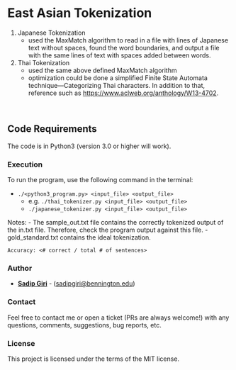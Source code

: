# East Asian Tokenization
1. Japanese Tokenization
    - used the MaxMatch algorithm to read in
a file with lines of Japanese text without spaces, found the word boundaries, and output
a file with the same lines of text with spaces added between words.
2. Thai Tokenization
    - used the same above defined MaxMatch algorithm
    - optimization could be done a simplified Finite State Automata technique—Categorizing Thai characters. In addition to that, reference such as https://www.aclweb.org/anthology/W13-4702.
<br/>
  
## Code Requirements

The code is in Python3 (version 3.0 or higher will work).


### Execution

To run the program, use the following command in the terminal:
- ```./<python3_program.py> <input_file> <output_file>```
    - e.g. ```./thai_tokenizer.py <input_file> <output_file>```
    - ```./japanese_tokenizer.py <input_file> <output_file>```

Notes:
    - The sample_out.txt file contains the correctly tokenized output of the in.txt file. Therefore, check the program output against this file.
    - gold_standard.txt contains the ideal tokenization. 
    
    Accuracy: <# correct / total # of sentences>

### Author

* **<a href="https://sadipgiri.github.io">Sadip Giri</a>** - (sadipgiri@bennington.edu)

### Contact

Feel free to contact me or open a ticket (PRs are always welcome!) with any questions, comments, suggestions, bug reports, etc.

### License

This project is licensed under the terms of the MIT license.
